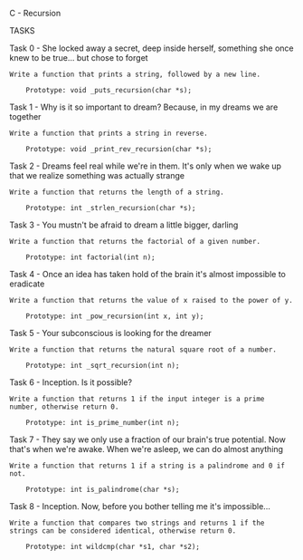 C - Recursion

TASKS

Task 0 - She locked away a secret, deep inside herself, something she once knew to be true... but chose to forget

	Write a function that prints a string, followed by a new line.

		Prototype: void _puts_recursion(char *s);

Task 1 - Why is it so important to dream? Because, in my dreams we are together

	Write a function that prints a string in reverse.

		Prototype: void _print_rev_recursion(char *s);

Task 2 - Dreams feel real while we're in them. It's only when we wake up that we realize something was actually strange

	Write a function that returns the length of a string.

		Prototype: int _strlen_recursion(char *s);

Task 3 - You mustn't be afraid to dream a little bigger, darling

	Write a function that returns the factorial of a given number.

		Prototype: int factorial(int n);

Task 4 - Once an idea has taken hold of the brain it's almost impossible to eradicate

	Write a function that returns the value of x raised to the power of y.

		Prototype: int _pow_recursion(int x, int y);

Task 5 - Your subconscious is looking for the dreamer

	Write a function that returns the natural square root of a number.

		Prototype: int _sqrt_recursion(int n);

Task 6 - Inception. Is it possible?

	Write a function that returns 1 if the input integer is a prime number, otherwise return 0.

		Prototype: int is_prime_number(int n);

Task 7 - They say we only use a fraction of our brain's true potential. Now that's when we're awake. When we're asleep, we can do almost anything

	Write a function that returns 1 if a string is a palindrome and 0 if not.

		Prototype: int is_palindrome(char *s);

Task 8 - Inception. Now, before you bother telling me it's impossible...

	Write a function that compares two strings and returns 1 if the strings can be considered identical, otherwise return 0.

		Prototype: int wildcmp(char *s1, char *s2);
